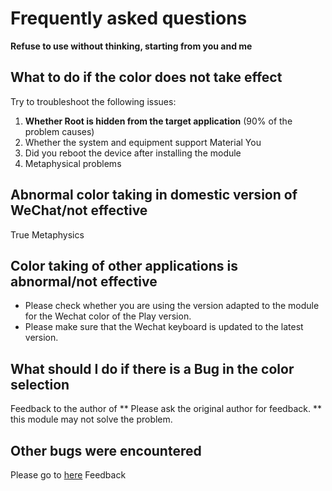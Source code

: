 # Frequently asked questions

**Refuse to use without thinking, starting from you and me**

## What to do if the color does not take effect

Try to troubleshoot the following issues:

1. **Whether Root is hidden from the target application** (90% of the problem causes)
2. Whether the system and equipment support Material You
3. Did you reboot the device after installing the module
4. Metaphysical problems

## Abnormal color taking in domestic version of WeChat/not effective

True Metaphysics

## Color taking of other applications is abnormal/not effective

 - Please check whether you are using the version adapted to the module for the Wechat color of the Play version.
 - Please make sure that the Wechat keyboard is updated to the latest version.

## What should I do if there is a Bug in the color selection

Feedback to the author of ** Please ask the original author for feedback. ** this module may not solve the problem.

## Other bugs were encountered

Please go to [here](https://github.com/YangguangZhou/Monet-All/issues) Feedback
